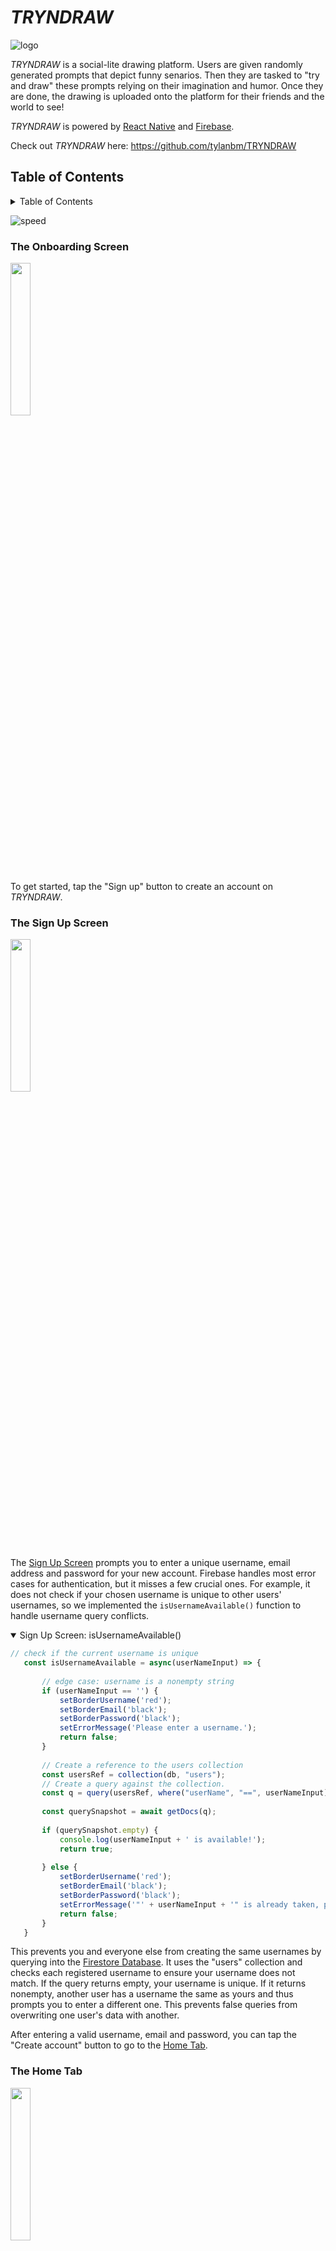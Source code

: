 # *TRYNDRAW*

![logo](/readme_resources/logo.jpg)

*TRYNDRAW* is a social-lite drawing platform. Users are given randomly generated prompts that depict funny senarios. Then they are tasked to "try and draw" these prompts relying on their imagination and humor. Once they are done, the drawing is uploaded onto the platform for their friends and the world to see!

*TRYNDRAW* is powered by [React Native](https://reactnative.dev/) and [Firebase](https://firebase.google.com/).

Check out *TRYNDRAW* here: https://github.com/tylanbm/TRYNDRAW


## Table of Contents

<details><summary>Table of Contents</summary>

1. [The Onbarding Screen](#onboarding)
2. [The Sign Up Screen](#signup)
3. [The Home Tab](#home)
4. [The Gallery Tab](#gallery)
5. [The Image Screen](#image)
6. [The Comments Modal](#comments)
7. [Exploring the Gallery Tab](#explore-gallery)
8. [Creating a Drawing](#creating-drawing)
9. [The Drawing Selection Screen](#drawing-selection)
10. [The Canvas Screen](#canvas)
11. [The Upload Modal](#upload)
12. [Uploading your drawing](#upload-drawing)
13. [Back to the Home Tab](#back-home)
14. [The My Drawings Screen](#my-drawings)
15. [Creating your own profile image](#create-profile-image)
16. [The Account Tab](#account)
17. [The Profile Image Editor Screen](#profile-image-editor)
18. [Back to the Account and Home Tabs](#back-to-account-and-home)
19. [Logging out of your account](#logout)
20. [The LogIn Screen](#login)
21. [Best wishes and credits](#end)
22. [Credits](#credits)

</details>


![speed](/readme_resources/speed_draw.gif)


### The Onboarding Screen <a name="onboarding"></a>

<img width=25% src="/readme_resources/onboarding_screen.png" />

To get started, tap the "Sign up" button to create an account on *TRYNDRAW*.


### The Sign Up Screen <a name="signup"></a>

<img width=25% src="/readme_resources/signup_screen.png" />

The [Sign Up Screen](#signup) prompts you to enter a unique username, email address and password for your new account. Firebase handles most error cases for authentication, but it misses a few crucial ones. For example, it does not check if your chosen username is unique to other users' usernames, so we implemented the `isUsernameAvailable()` function to handle username query conflicts.

<details open><summary>Sign Up Screen: isUsernameAvailable()</summary>

```javascript
// check if the current username is unique
   const isUsernameAvailable = async(userNameInput) => {
 
       // edge case: username is a nonempty string
       if (userNameInput == '') {
           setBorderUsername('red');
           setBorderEmail('black');
           setBorderPassword('black');
           setErrorMessage('Please enter a username.');
           return false;
       }
  
       // Create a reference to the users collection
       const usersRef = collection(db, "users");
       // Create a query against the collection.
       const q = query(usersRef, where("userName", "==", userNameInput));
  
       const querySnapshot = await getDocs(q);
      
       if (querySnapshot.empty) {
           console.log(userNameInput + ' is available!');
           return true;
      
       } else {
           setBorderUsername('red');
           setBorderEmail('black');
           setBorderPassword('black');
           setErrorMessage('"' + userNameInput + '" is already taken, please try another username.');
           return false;
       }
   }
```

</details>

This prevents you and everyone else from creating the same usernames by querying into the [Firestore Database](https://firebase.google.com/docs/firestore). It uses the "users" collection and checks each registered username to ensure your username does not match. If the query returns empty, your username is unique. If it returns nonempty, another user has a username the same as yours and thus prompts you to enter a different one. This prevents false queries from overwriting one user's data with another.

After entering a valid username, email and password, you can tap the "Create account" button to go to the [Home Tab](#home).


### The Home Tab <a name="home"></a>

<img width=25% src="/readme_resources/home_tab1.png" />

The [Home Tab](#home) will greet you with a welcome message, a default profile picture and a prompt to start your first drawing. You can also navigate to other tabs at the bottom of the app to view screens such as the [Gallery Tab](#gallery).


### The Gallery Tab <a name="gallery"></a>

<img width=25% src="/readme_resources/gallery_tab.png" />

The [Gallery Tab](#gallery) displays all the uploaded drawings drawn by other users for you to view and comment on with other users. Displaying the drawings requires loading them into a FlatList using our `getURLs()` function.

<details open><summary>Gallery Tab: getURLs()</summary>

```javascript
const docsRef = collection(db, "uniqueImageNames");
const imgsToLoad = 20;

[...]

// await async calls for getting img URLs
   const getDownload = async() => {
       loading = true;
 
       q = query(docsRef,
           orderBy('timestamp', 'desc'),
           limit(imgsToLoad));
      
       querySnapshot = await getDocs(q);
       last = await getURLs(querySnapshot);
       loading = false;
   }

// initial load of gallery screen
   const getURLs = async(querySnapshot) => {
        querySnapshot.forEach(async(item) => {
 
           // iterate through all testImages images
           const itemId = item.id;
           const itemRef = ref(storage, 'testImages/' + itemId + '.jpg');
          
           // get data for img
           let itemData = item.data();
           let img = {
               id: itemId,
               name: itemData.imageTitle,
               time: itemData.timestamp,
               url: await getDownloadURL(itemRef),
           }
 
           // append all images to end of list
           setImgs(getImgs => [...getImgs, img]);
       })
 
       let output = querySnapshot.docs;
       return output[output.length-1];
   }
```

</details>

It loads each drawing into an array the FlatList uses to display them all on the [Gallery Tab](#gallery) by querying into the database and fetching the storage. It uses the "uniqueImageNames" collection in the database to fetch all its documents. It then uses their IDs to fetch the drawings in the "testImages" folder in the storage. It then uses the IDs along with the drawings' names, timestamps and URLs to correctly order and display the drawings with their unique titles. This gives us all the data it needs to render each drawing only once with each new refresh.

It also limits how many drawings the screen loads at a time (currently set to 20) until you request more drawings when you scroll 75% down the image list. Thus, if there are n>20 documents in the "uniqueImageNames" collection, we save n-20 API calls until you scroll 75% down the list which then queries for 20 more images. This is crucial because if n is large, saving n-20 API calls saves a lot of money and data resources for the database ($0.10 per 1000 API calls). It also causes less slowdown on your device when needing to only call for 20 images instead of all n, giving you an earlier chance to explore other users' drawings.

This continues until the screen has loaded all the drawings which then asks if you want to refresh the image list. Pressing the button refreshes the image list. To view a drawing in the [Gallery Tab](#gallery), simply tap on it to go to the [Image Screen](#image).


### The Image Screen <a name="image"></a>

![image](/readme_resources/image_screen.jpg)

The [Image Screen](#image) displays a full-size image of the selected drawing with a back button, a like button and a report button. You can also view the full name of the drawing along with who drew it and its comments section. This screen displays only the first 2 comments using our `get2CommentsData()` function.

<details open><summary>Image Screen: get2CommentsData()</summary>

```javascript
// get data from all the comments
   const get2CommentsData = async() => {
 
       // Create a new document with the image ID
       const commentsRef = collection(db, 'uniqueImageNames', imageId, 'comments');
 
       // create the 2 comments query
       const q2 = query(commentsRef,
           orderBy('timestamp', 'desc'),
           limit(2));
       const snapshot2 = await getDocs(q2);
 
       onSnapshot(query(commentsRef,
           orderBy('timestamp', 'desc')),
           { includeMetadataChanges: false },
           async(snapshotAll) => {
              
           // check if writes and type are both false
           const writes = snapshotAll.metadata.hasPendingWrites;
           let changeType = false;
           snapshotAll.docChanges().forEach((change) => {
               if (change.type == 'added') {
                   changeType = true;
               }
           })
           console.log(writes + ' ' + changeType);
  
           // if no pending writes but comment is added, refresh the images
           if (!writes && changeType) {
               console.log('Change ' + new Date().getSeconds());
               setAllComments([]);
               await getAllCommentsData(snapshotAll);
           }
           else console.log('Do not change ' + new Date().getSeconds());
       });

[...]

}
```

</details>

It queries into the "uniqueImageNames" collection to fetch its "comments" collection, containing all the drawing's comments. It then uses 2 queries, each with its own purpose: one to fetch only the first 2 most recent comments and another to fetch all the comments. The screen displays only the first 2 comments to give you an idea of what the recent consensus is on the drawing. It uses `onSnapshot()` to update the comments when a user adds a new comment to the drawing.

This screen also displays the total number of the drawing's comments. If there are n comments, the top of the comments section will say "n Comments." For example, if n=4, it will display "4 Comments." To view all the comments or write a comment of your own, tap either the "View all comments" or "Add a comment" button to display the [Comments Modal](#comments).


### The Comments Modal <a name="comments"></a>

![comments](/readme_resources/comments_modal.jpg)

The [Comments Modal](#comments) displays all the comments of the current drawing. You can tap on the "Add a comment" field to add your own comment and send it with the blue send button to the right of the input field. You can add as many comments as you want!

Each time you add a comment, the [Image Screen](#image)'s `onSnapshot()` method updates the current comment list to show your added comment. This allows you to have a live discussion with other users about the drawing.

To return back to the [Gallery Tab](#gallery), simply tap the back button at the top-left of the screen to go back to the [Image Screen](#image), then tap the back button on the image in the top-left.


### Exploring the Gallery Tab <a name="explore-gallery"></a>

You can continue to view and comment on other drawings as you please. Scrolling downwards sequentially displays 20 more drawings until you reach the end of all the drawings. The screen then gives you the option to refresh all the drawings from the start, possibly displaying newer ones submitted by other users if they have created any. You can also refresh the screen by scrolling upwards at the top of the [Gallery](#gallery)'s image list.


### Creating a drawing <a name="creating-drawing"></a>

Do you want to create your own drawing? Go to the [Home Tab](#home) and tap either the big button in the middle saying "You have no drawings" or the "Start drawing" button at the bottom of the screen to take you to the [Drawing Selection Screen](#drawing-selection).


### The Drawing Selection Screen <a name="drawing-selection"></a>

<img width=25% src="/readme_resources/drawingselection_screen.png" />

The [Drawing Selection Screen](#drawing-selection) gives you a list of randomly generated 3-word prompts containing 2 adjectives and a noun. These are the same style as the drawing titles in the [Gallery Tab](#gallery). Whichever one you select will be the drawing you will *TRY AND DRAW*! If you do not like the selection given, you can tap the "Reroll selection" button to generate three more 3-word prompts using our `reroll()` function.

<details open><summary>Drawing Selection Screen: get2CommentsData()</summary>

```javascript
// generates 3 more 3-word prompts
 const reroll = () => {
   let temp_data = [...data];
 
       for (let i=0; i<3; i++) {
         let temp_elt = {...temp_data[i]};
         temp_elt.slug = generateSlug(3, slugOptions);
         temp_data[i] = temp_elt;
       }
 
   setData(temp_data);
}
```

</details>

It creates a temporary copy of the prompt list, generating 3 more prompts for the copy one by one then sets the current list of prompts displayed on the screen to that modified copy. It cannot simply place the 3 new slugs into the displayed list because the list is a const. Thus, it cannot write directly to its elements. It needs to create a copy first then set the const list to the modified copy asynchronously. However, this also allows all 3 new prompts to display at once instead of displaying sequentially which could confuse some users upon first pressing the "Reroll" button.

When you have decided on your prompt, you can then tap the "Start drawing" button to go to the [Canvas Screen](#canvas).


### The Canvas Screen <a name="canvas"></a>

<img width=25% src="/readme_resources/canvas_screen.png" />

The [Canvas Screen](#canvas) provides many different tools for you to draw your best representation of your selected prompt. The screen displays your selected prompt at the top of the screen so you do not forget what you are drawing. In the middle of the screen is the canvas itself, giving you ample room for you to draw as large and detailed of a drawing as you want.

At the top and bottom of the screen are your tools. The top features 23 different colours for you to use. The bottom features a brush utensil, an eraser, an Undo button, a brush thickness slider, an Undo all button and an Upload button. When you are done drawing, tap the Upload button to display the [Upload Modal](#upload).


### The Upload Modal <a name="upload"></a>

![upload](/readme_resources/upload_modal.jpg)

You can choose one of the 3 options the [Upload Modal](#upload) provides. You can upload your drawing and exit to the [Home Tab](#home), stay to continue your drawing or delete the drawing and exit to the [Home Tab](#home).


### Uploading your drawing <a name="upload-drawing"></a>

Tapping the "Upload drawing and exit" button runs the `captureViewShot()` function before returning you to the [Home Tab](#home).

<details open><summary>Upload Modal: captureViewShot()</summary>

```javascript
//A function that takes a snapshot of the canvas element and uploads image to firebase storage
   const captureViewShot = async () => {
       viewShot.current.capture().then((uri) => {
           console.log("Do something with ", uri);
          
           // Create a new document with an autogenerated id
           const newImageRef = doc(collection(db, "uniqueImageNames"));
           console.log("Document written with ID: ", newImageRef.id);
          
           //Storage path and file name of image
           const storagePath = "testImages/" + newImageRef.id + ".jpg"
 
           const storageRef = ref(storage, storagePath);
          
           const uploadImage = async (imageUri) => {
               const response = await fetch(imageUri);
               //Generate blob from image URI
               const blob = await response.blob();
 
               //Upload image blob to firebase storage
               await uploadBytes(storageRef, blob).then((snapshot) => {
                   console.log('Uploaded a blob or file!');
               });
 
               //Create a new file in database that will represent image name
               await setDoc(newImageRef, {
                   imageAuthorUID: auth.currentUser.uid,
                   imageAuthorUsername: auth.currentUser.displayName,
                   imageTitle: slug,
                   timestamp: serverTimestamp(),
               }).then(() => console.log('Document set'));
           }
           uploadImage(uri);
       })
   };
```

</details>

This uploads your new drawing as an image to the storage and then to the database with the image's data. This is crucial for retrieving the image's data for the [Image Screen](#image) and ordering the images in batches of 20 for the [Gallery Tab](#gallery). It first gets the uri of your drawing's viewShot and uploads it as a blob to the "testImages" folder in storage. It then uploads the image data (user ID, username, image title and timestamp) to the database so it can retrieve the image with all its data from anywhere in the app.


### Back to the Home Tab <a name="back-home"></a>

Returning to the [Home Tab](#home) will eventually replace the "You have no drawings" button with your uploaded drawing. It will also show a "View all" button to the right of your drawing with a big + icon. This happens due to the [Home Tab](#home)'s `onSnapshot()` function for showing your drawings.

<details open><summary>Home Tab: onSnapshot() for drawings</summary>
   
```javascript
const imagesRef = collection(db, "uniqueImageNames");

[...]

// listen to uploading or deleting a drawing
       onSnapshot(query(imagesRef,
           orderBy('timestamp', 'desc'),
           where('imageAuthorUsername', '==', username),
           limit(2)),
           { includeMetadataChanges: false },
           async(imageSnapshot) => {
          
           // check if writes and type are both false
           const writes = imageSnapshot.metadata.hasPendingWrites;
           let changeType = false;
           imageSnapshot.docChanges().forEach((change) => {
               if (change.type == 'removed') {
                   changeType = true;
               }
           })
           console.log('Image ' + writes + ' ' + changeType);
 
           // if both are false, refresh the images
           if (!writes && !changeType) {
               console.log('Change images');
               setImgs([]);
               await getURLs(imageSnapshot);
               setPending(false);
           }
           else console.log('Do not change images');
       });
```

</details>

This updates every time you upload a drawing or delete one of your 2 newest drawings (more on deleting drawings in [The My Drawings Screen](#my-drawings)). It queries for the 2 newest drawings whenever there is a change in the query itself. If you have only one drawing, it queries for just that one drawing, no others. The "View all" button with the + icon will always display to the right of your drawings if you have at least one. Otherwise, if you have no drawings, it will display the "You have no drawings" button.

We want to display only your 2 newest drawings because we want to prevent clutter on the [Home Tab](#home). Furthermore, if you have n>2 drawings, we save n-2 API calls. This is the same principle we use as limiting the initial query in the [Gallery Tab](#gallery) to 20 images. If you want to see more drawings, you can tap one of the "View all" buttons to go to the [My Drawings Screen](#my-drawings) which we discuss at the end of this section.

Uploading a drawing always runs the `onSnapshot()` function because your newest drawing will have the most recent timestamp of all your drawings. Thus, it will always show up on your [Home Tab](#home). You can tap it to go to its [Image Screen](#image) to view its image details and comments, exactly the same as other users' drawings in the [Gallery Tab](#gallery). You most likely will not see any comments yet as you have just recently uploaded your drawing. You can then view your new drawing in the [Gallery Tab](#gallery) by scrolling upwards as before to refresh all the drawings.

You can create as many drawings as you want! However, the [Home Tab](#home) will display only your 2 newest drawings to prevent clutter. To view all your drawings, tap either the "View all" button at the top right of the drawings list or to the right of your first 2 drawings to go to the My Drawings Screen.


### The My Drawings Screen <a name="my-drawings"></a>

<img width=25% src="/readme_resources/mydrawings_screen.png" />

The [My Drawings Screen](#my-drawings) will display all your drawings in chronological order. You can again tap to view them in the [Image Screen](#image). You can also delete them with the Delete button at the bottom right of the image which runs the `onDeleteObject()` function.
   
<details open><summary>My Drawings Screen: onDeleteObject()</summary>
   
```javascript
// delete an image
   const onDeleteObject = async(item, itemId) => {
       const docRef = doc(db, 'uniqueImageNames', itemId);
       const itemRef = ref(storage, 'testImages/' + itemId + '.jpg');
 
       // delete image from FlatList
       console.log('Deleting from array...');
       const tempImgs = [...getImgs];
       tempImgs.splice(tempImgs.indexOf(item), 1);
       setImgs(tempImgs);
       console.log('Deleted item ' + itemId);
 
       // delete image data from database
       console.log('Deleting from Database...');
       await deleteDoc(docRef);
       console.log('Deleted doc ' + itemId);
 
       // delete image from storage
       console.log('Deleting from Storage...');
       await deleteObject(itemRef);
       console.log('Deleted image ' + itemId);
   }
```

</details>

It deletes your chosen drawing first from the FlatList which displays it on the screen. It then deletes the drawing from the database and storage. It does this so there are no more traces of your drawing anywhere on the backend.

While we do not need to delete your drawing from storage, it is good practice. It is not necessary to delete the drawing because it requires querying into its database document in the "uniqueImageNames" collection. Thus, if we delete its data from the database, there is no way to retrieve it from storage. However, deleting your drawing from storage saves space for other users to upload their drawings. We want to allocate as much storage space for users' drawings as possible.

If the drawing you delete is one of your 2 newest, the [Home Tab](#home) will call `onSnapshot()` to refresh your 2 newest drawings.


### Creating your own profile image <a name="create-profile-image"></a>

You may have noticed some users have unique profile images when viewing their drawings in the [Gallery Tab](#gallery). To create your own profile image, first tap the "Account" tab to go to the [Account Tab](#account).


### The Account Tab <a name="account"></a>

![account](/readme_resources/account_tab.jpg)

The [Account Tab](#account) will show your default profile image along with "Edit profile image" and "Sign out" buttons. Tap on the "Edit profile image" button to go to the [Profile Image Editor Screen](#profile-image-editor).


### The Profile Image Editor Screen <a name="profile-image-editor"></a>

![profile-image-editor](/readme_resources/profileimageeditor_screen.jpg)

The [Profile Image Editor Screen](#profile-image-editor) is the same as the [Canvas Screen](#canvas) but with "Your profile photo" displayed at the top. You can draw whatever you want as your unique profile image!

Once done drawing your new profile image, tap the Upload button as before and tap "Upload profile photo and exit" to run its `captureViewShot()` function and upload the image.
   
<details open><summary>Profile Image Editor Screen: captureViewShot()</summary>
   
```javascript
//A function that takes a snapshot of the canvas element and uploads image to firebase storage
   const captureViewShot = async () => {
       viewShot.current.capture().then((uri) => {
           console.log("Do something with ", uri);
           //MediaLibrary.requestPermissionsAsync();
           //MediaLibrary.saveToLibraryAsync(uri);
           //uploadImageAsync(uri);
           const user = auth.currentUser;
           const userId = user.uid;
          
           //Database and Storage paths for profile image
           const docRef = doc(db, 'users', userId);
           const storagePath = 'userProfileImages/' + userId;
 
           const storageRef = ref(storage, storagePath);
          
           const uploadImage = async(imageUri) => {
               const response = await fetch(imageUri);
               //Generate blob from image URI
               const blob = await response.blob();
              
               //Upload image blob to firebase storage
               await uploadBytes(storageRef, blob).then(() => {
                   console.log('Uploaded a blob or file!');
               });
 
               // update timestamp of newly created profile image
               await setDoc(docRef, {
                   lastProfileImageChange: serverTimestamp(),
                   profileImageSet: true,
                   userName: user.displayName,
               }).then(() => console.log('Profile changed'));
           }
           uploadImage(uri);
       })
   };
```

</details>
   
This `captureViewShot()` function is very similar to the `captureViewShot()` function in the [Canvas Screen](#canvas) but differs in where it uploads. It still gets the uri from its viewShot and fetches its blob but instead of querying the "uniqueImageNames" collection, it queries the "users" collection. If there is no profile image currently set, it overwrites your "profileImageSet" boolean to true and your "lastProfileImageChange" timestamp to the current timestamp. This way, your new profile image overwrites your current profile image (including if your current profile image is the default) when querying for it in the [Account Tab](#account) and [Home Tab](#home) (discussed in [Back to the Account and Home Tabs](#back-to-account-and-home)). Furthermore, the storage path is your profile image in the "uniqueProfileImages" folder. Thus, your new profile image overwrites your current profile image in both the database and storage.

Thus, unlike the [Canvas Screen](#canvas) that creates a brand new image with a new ID with your new drawing, there is no additional storage allocation for your profile image. It is set once you create a profile image and it never changes. No matter how many times you create a new profile image, we do not need anymore database nor storage allocation. If an image is size k, we save k storage space with each new profile image creation any user creates.


### Back to the Account and Home Tabs <a name="back-to-account-and-home"></a>

After tapping the "Upload profile photo and exit" button in the [Profile Picture Editor Screen](#profile-image-editor), you will go back to the [Account Tab](#account) and it along with the [Home Tab](#home) will set your profile image by running their own `onSnapshot()` functions. The `onSnapshot()` functions are the same on both screens. This means the [Home Tab](#home) has 2 `onSnapshot()` functions: one for updating your 2 newest drawings and another for updating your profile image.
   
<details open><summary>Account and Home Tabs: captureViewShot() for profile image</summary>
   
```javascript
const userRef = doc(db, 'users', userId);

[...]

// listen to profile image change
       onSnapshot(query(userRef),
           { includeMetadataChanges: true },
           async(profileSnapshot) => {
          
           // check if there are no more pending writes
           const writes = profileSnapshot.metadata.hasPendingWrites;
           console.log('User settings ' + writes);
 
           // if no pending writes, update Home screen profile image
           if (!writes) {
               console.log('Change profile settings ' + new Date().getSeconds());
 
               // if profile image does not exist, use default profile image
               if (profileSnapshot.data().profileImageSet) {
                   const temp = await getDownloadURL(ref(storage,
                       'userProfileImages/' + user.uid));
                   setPic(temp);
               }
               else {
                   const temp = await getDownloadURL(ref(storage,
                   'userProfileImages/profileImage.jpg'));
                   setPic(temp);
               }
           }
           else console.log('Do not change profile settings ' + new Date().getSeconds());
       });
```

</details>

This `onSnapshot()` function is conceptually the same as the other `onSnapshot()` functions. It runs when the query, in this case the document with the name of your user ID, in the "users" collection changes. This is the same document that changes when you change your profile image in the Profile Picture Editor Screen. When there are no more pending writes, it retrieves the default profile image from storage if "profileImageSet" is false. If "profileImageSet" is true, it retrieves your unique profile image with the name of your user ID from the "userProfileImages" folder in storage.

Your newly created profile image will replace your default profile image on your [Account Tab](#account) and [Home Tab](#home) along with the drawings you drew and comments you wrote. However, you will initially have only 2 API calls: one for the [Account Tab](#account) and another for the [Home Tab](#home). More API calls will happen when you go to the [Image Screen](#image) but that is the same as before you set your profile image. You can now display your unique profile image to other users just like they can with their own profile images!


### Logging out of your account <a name="logout"></a>

If you ever wish to sign out of your account, simply tap the "Sign out" button on the [Account Tab](#account) to go back to the [Onboarding Screen](#onboarding). You can then tap the "Login" button to go to the [LogIn Screen](#login).


### The LogIn Screen <a name="login"></a>

<img width=25% src="/readme_resources/login_screen.png" />

You can use the [LogIn Screen](#login) to log back into your account using your email and password. If you want to create a new account instead, you can tap the "Don't have an account?" button to go back to the [Sign Up](#signup) Screen.


### Best wishes! <a name="end"></a>

We hope you enjoy *TRYNDRAW* to express and exercise your creativity and share it with others!

Check out *TRYNDRAW* here: https://github.com/tylanbm/TRYNDRAW


### Credits <a name="credits"></a>

<img width=25% src="/readme_resources/tylan.png" />

[Tylan Bayley-McPherson](https://github.com/tylanbm)

<br />

<img width=25% src="/readme_resources/tyrell.png" />

[Tyrell Bain](https://github.com/tyrellbain4)
